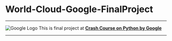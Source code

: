 # World-Cloud-Google-FinalProject
***
![Google Logo](https://d3njjcbhbojbot.cloudfront.net/api/utilities/v1/imageproxy/http://coursera-university-assets.s3.amazonaws.com/b6/a7ddd772194a22b3e8e8cb27d29702/500x500_Google.png?auto=format%2Ccompress&dpr=1&w=56px&h=56px&auto=format%2Ccompress&dpr=2&w=&h=)
This is final project at __[Crash Course on Python by Google](https://www.coursera.org/learn/python-crash-course/home/welcome "https://www.coursera.org/learn/python-crash-course/home/welcome")__
***
